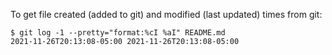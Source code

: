 To get file created (added to git) and modified (last updated) times from git:

```
$ git log -1 --pretty="format:%cI %aI" README.md               
2021-11-26T20:13:08-05:00 2021-11-26T20:13:08-05:00
```